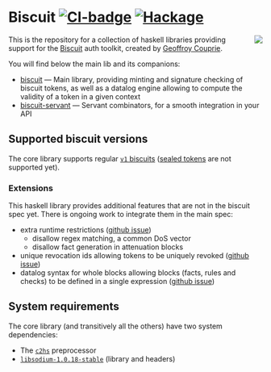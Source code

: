 # Biscuit [![CI-badge][CI-badge]][CI-url] [![Hackage][hackage]][hackage-url]

<img src="https://raw.githubusercontent.com/divarvel/biscuit-haskell/main/assets/biscuit-logo.png" align=right>

This is the repository for a collection of haskell libraries providing support for the [Biscuit][biscuit] auth toolkit, created by [Geoffroy Couprie][gcouprie].

You will find below the main lib and its companions:

* [biscuit](./biscuit/) — Main library, providing minting and signature checking of biscuit tokens, as well as a datalog engine allowing to compute the validity of a token in a given context
* [biscuit-servant](./biscuit-servant) — Servant combinators, for a smooth integration in your API

## Supported biscuit versions

The core library supports regular [`v1` biscuits][v1spec] ([sealed tokens][v1sealedspec] are not supported yet).

### Extensions

This haskell library provides additional features that are not in the biscuit spec yet. There is ongoing work to integrate them in the main spec:

- extra runtime restrictions ([github issue](https://github.com/CleverCloud/biscuit/issues/69))
  - disallow regex matching, a common DoS vector
  - disallow fact generation in attenuation blocks
- unique revocation ids allowing tokens to be uniquely revoked ([github issue](https://github.com/CleverCloud/biscuit/issues/68))
- datalog syntax for whole blocks allowing blocks (facts, rules and checks) to be defined in a single expression ([github issue](https://github.com/CleverCloud/biscuit/issues/70))

## System requirements

The core library (and transitively all the others) have two system dependencies:

- The [`c2hs`](https://hackage.haskell.org/package/c2hs) preprocessor
- [`libsodium-1.0.18-stable`](https://download.libsodium.org/libsodium/releases/) (library and headers)

[CI-badge]: https://img.shields.io/github/workflow/status/Divarvel/biscuit-haskell/CI?style=flat-square
[CI-url]: https://github.com/Divarvel/biscuit-haskell/actions
[Hackage]: https://img.shields.io/hackage/v/biscuit-haskell?color=purple&style=flat-square
[hackage-url]: https://hackage.haskell.org/package/biscuit-haskell
[gcouprie]: https://github.com/geal
[biscuit]: https://www.clever-cloud.com/blog/engineering/2021/04/12/introduction-to-biscuit/
[v1spec]: https://github.com/CleverCloud/biscuit/blob/master/SPECIFICATIONS.md#version-1
[v1sealedspec]: https://github.com/CleverCloud/biscuit/blob/master/SPECIFICATIONS.md#sealed-tokens
